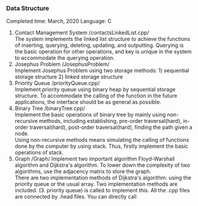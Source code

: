 ### Data Structure
Completed time: March, 2020
Language: C
  
1.  Contact Management System /contactsLinkedList.cpp/  
    The system implements the linked list structure to achieve the functions of inserting, querying, deleting, updating, and outputting.
    Querying is the basic operation for other operations, and key is unique in the system to accommodate the querying operation.
2.  Josephus Problem /JosephusProblem/  
    Implement Josephus Problem using two storage methods: 1) sequential storage structure 2) linked storage structure
3.  Priority Queue /priorityQueue.cpp/  
    Implement priority queue using binary heap by sequential storage structure.
    To accommodate the calling of the function in the future applications, the interface should be as general as possible.
4.  Binary Tree /binaryTree.cpp/  
    Implement the basic operations of binary tree by mainly using non-recursive methods, including establishing, pre-order traversal(hard), in-order 
    traversal(hard), post-order traversal(hard), finding the path given a node.  
    Using non-recursive methods means simulating the calling of functions done by the computer by using stack. Thus, firstly implement the basic operations of
    stack.
5.  Graph /Graph/
    Implement two important algorithm Floyd-Warshall algorithm and Dijkstra's algorithm. To lower down the complexity of two algorithms, use the adjacency matrix to
    store the graph.  
    There are two implementation methods of Dijkstra's algorithm: using the priority queue or the usual array. Two implementation methods are
    included. (3. priority queue) is called to implement this.
    All the .cpp files are connected by .head files. You can directly call 
